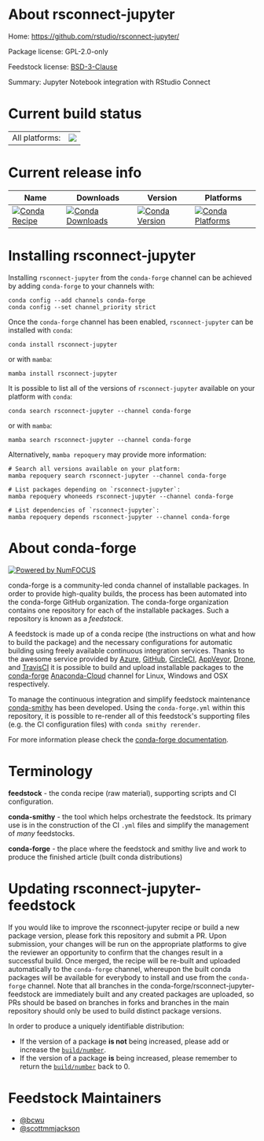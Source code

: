 About rsconnect-jupyter
=======================

Home: https://github.com/rstudio/rsconnect-jupyter/

Package license: GPL-2.0-only

Feedstock license: [BSD-3-Clause](https://github.com/conda-forge/rsconnect-jupyter-feedstock/blob/main/LICENSE.txt)

Summary: Jupyter Notebook integration with RStudio Connect

Current build status
====================


<table><tr><td>All platforms:</td>
    <td>
      <a href="https://dev.azure.com/conda-forge/feedstock-builds/_build/latest?definitionId=13825&branchName=main">
        <img src="https://dev.azure.com/conda-forge/feedstock-builds/_apis/build/status/rsconnect-jupyter-feedstock?branchName=main">
      </a>
    </td>
  </tr>
</table>

Current release info
====================

| Name | Downloads | Version | Platforms |
| --- | --- | --- | --- |
| [![Conda Recipe](https://img.shields.io/badge/recipe-rsconnect--jupyter-green.svg)](https://anaconda.org/conda-forge/rsconnect-jupyter) | [![Conda Downloads](https://img.shields.io/conda/dn/conda-forge/rsconnect-jupyter.svg)](https://anaconda.org/conda-forge/rsconnect-jupyter) | [![Conda Version](https://img.shields.io/conda/vn/conda-forge/rsconnect-jupyter.svg)](https://anaconda.org/conda-forge/rsconnect-jupyter) | [![Conda Platforms](https://img.shields.io/conda/pn/conda-forge/rsconnect-jupyter.svg)](https://anaconda.org/conda-forge/rsconnect-jupyter) |

Installing rsconnect-jupyter
============================

Installing `rsconnect-jupyter` from the `conda-forge` channel can be achieved by adding `conda-forge` to your channels with:

```
conda config --add channels conda-forge
conda config --set channel_priority strict
```

Once the `conda-forge` channel has been enabled, `rsconnect-jupyter` can be installed with `conda`:

```
conda install rsconnect-jupyter
```

or with `mamba`:

```
mamba install rsconnect-jupyter
```

It is possible to list all of the versions of `rsconnect-jupyter` available on your platform with `conda`:

```
conda search rsconnect-jupyter --channel conda-forge
```

or with `mamba`:

```
mamba search rsconnect-jupyter --channel conda-forge
```

Alternatively, `mamba repoquery` may provide more information:

```
# Search all versions available on your platform:
mamba repoquery search rsconnect-jupyter --channel conda-forge

# List packages depending on `rsconnect-jupyter`:
mamba repoquery whoneeds rsconnect-jupyter --channel conda-forge

# List dependencies of `rsconnect-jupyter`:
mamba repoquery depends rsconnect-jupyter --channel conda-forge
```


About conda-forge
=================

[![Powered by
NumFOCUS](https://img.shields.io/badge/powered%20by-NumFOCUS-orange.svg?style=flat&colorA=E1523D&colorB=007D8A)](https://numfocus.org)

conda-forge is a community-led conda channel of installable packages.
In order to provide high-quality builds, the process has been automated into the
conda-forge GitHub organization. The conda-forge organization contains one repository
for each of the installable packages. Such a repository is known as a *feedstock*.

A feedstock is made up of a conda recipe (the instructions on what and how to build
the package) and the necessary configurations for automatic building using freely
available continuous integration services. Thanks to the awesome service provided by
[Azure](https://azure.microsoft.com/en-us/services/devops/), [GitHub](https://github.com/),
[CircleCI](https://circleci.com/), [AppVeyor](https://www.appveyor.com/),
[Drone](https://cloud.drone.io/welcome), and [TravisCI](https://travis-ci.com/)
it is possible to build and upload installable packages to the
[conda-forge](https://anaconda.org/conda-forge) [Anaconda-Cloud](https://anaconda.org/)
channel for Linux, Windows and OSX respectively.

To manage the continuous integration and simplify feedstock maintenance
[conda-smithy](https://github.com/conda-forge/conda-smithy) has been developed.
Using the ``conda-forge.yml`` within this repository, it is possible to re-render all of
this feedstock's supporting files (e.g. the CI configuration files) with ``conda smithy rerender``.

For more information please check the [conda-forge documentation](https://conda-forge.org/docs/).

Terminology
===========

**feedstock** - the conda recipe (raw material), supporting scripts and CI configuration.

**conda-smithy** - the tool which helps orchestrate the feedstock.
                   Its primary use is in the construction of the CI ``.yml`` files
                   and simplify the management of *many* feedstocks.

**conda-forge** - the place where the feedstock and smithy live and work to
                  produce the finished article (built conda distributions)


Updating rsconnect-jupyter-feedstock
====================================

If you would like to improve the rsconnect-jupyter recipe or build a new
package version, please fork this repository and submit a PR. Upon submission,
your changes will be run on the appropriate platforms to give the reviewer an
opportunity to confirm that the changes result in a successful build. Once
merged, the recipe will be re-built and uploaded automatically to the
`conda-forge` channel, whereupon the built conda packages will be available for
everybody to install and use from the `conda-forge` channel.
Note that all branches in the conda-forge/rsconnect-jupyter-feedstock are
immediately built and any created packages are uploaded, so PRs should be based
on branches in forks and branches in the main repository should only be used to
build distinct package versions.

In order to produce a uniquely identifiable distribution:
 * If the version of a package **is not** being increased, please add or increase
   the [``build/number``](https://docs.conda.io/projects/conda-build/en/latest/resources/define-metadata.html#build-number-and-string).
 * If the version of a package **is** being increased, please remember to return
   the [``build/number``](https://docs.conda.io/projects/conda-build/en/latest/resources/define-metadata.html#build-number-and-string)
   back to 0.

Feedstock Maintainers
=====================

* [@bcwu](https://github.com/bcwu/)
* [@scottmmjackson](https://github.com/scottmmjackson/)


